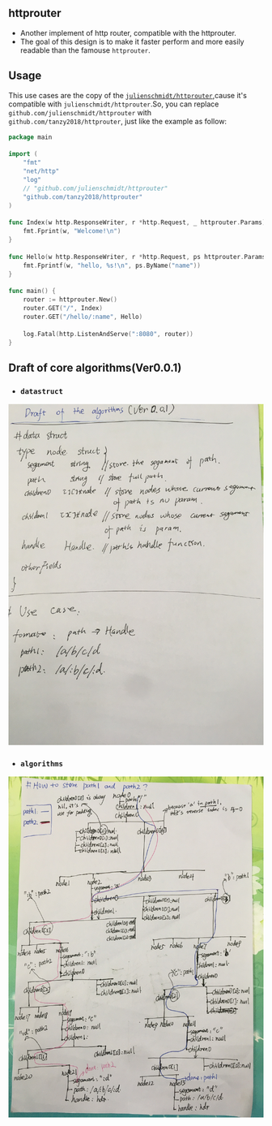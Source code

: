 ## httprouter
- Another implement of http router, compatible with the httprouter.
- The goal of this design is to make it faster perform and more easily readable than the famouse `httprouter`.

## Usage
This use cases are the copy of the [`julienschmidt/httprouter`](https://github.com/julienschmidt/httprouter#usage),cause it's compatible with `julienschmidt/httprouter`.So, you can replace 
`github.com/julienschmidt/httprouter` with `github.com/tanzy2018/httprouter`, just like the example as follow:

```go
package main

import (
    "fmt"
    "net/http"
    "log"
    // "github.com/julienschmidt/httprouter"
    "github.com/tanzy2018/httprouter"
)

func Index(w http.ResponseWriter, r *http.Request, _ httprouter.Params) {
    fmt.Fprint(w, "Welcome!\n")
}

func Hello(w http.ResponseWriter, r *http.Request, ps httprouter.Params) {
    fmt.Fprintf(w, "hello, %s!\n", ps.ByName("name"))
}

func main() {
    router := httprouter.New()
    router.GET("/", Index)
    router.GET("/hello/:name", Hello)

    log.Fatal(http.ListenAndServe(":8080", router))
}
```

## Draft of core algorithms(Ver0.0.1)
- ### `datastruct`
![](docs/image/4201634575529_.pic_hd.jpg)
- ###  `algorithms`
![](docs/image/4211634575530_.pic_hd.jpg)